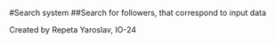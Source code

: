 #Search system
##Search for followers, that correspond to input data

Created by Repeta Yaroslav, IO-24

